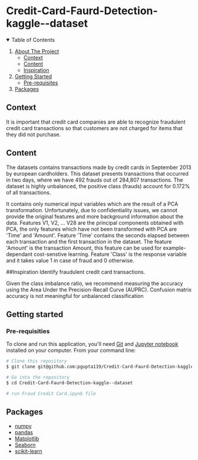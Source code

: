 # Credit-Card-Faurd-Detection-kaggle--dataset


<!-- TABLE OF CONTENTS -->
<details open="open">
  <summary>Table of Contents</summary>
  <ol>
    <li>
      <a href="#About-the-project">About The Project</a>
      <ul>
        <li><a href="#Context">Context</a></li>
        <li><a href="#Content">Content</a></li>
        <li><a href="#Inspiration">Inspiration</a></li>
      </ul>
    </li>
    <li>
      <a href="#getting-started">Getting Started</a>
      <ul>
        <li><a href="#Pre-requisites">Pre-requisites</a></li>
        <!--<li><a href="#installation">Installation</a></li>-->
      </ul>
    </li>
    <li><a href="#Packages">Packages</a></li>
    <!--<li><a href="#roadmap">Roadmap</a></li>
    <li><a href="#contributing">Contributing</a></li>
    <li><a href="#license">License</a></li>
    <li><a href="#contact">Contact</a></li>
<li><a href="#acknowledgements">Acknowledgements</a></li>-->
  </ol>
</details>

## Context

It is important that credit card companies are able to recognize fraudulent credit card transactions so that customers are not charged for items that they did not purchase.

## Content
The datasets contains transactions made by credit cards in September 2013 by european cardholders.
This dataset presents transactions that occurred in two days, where we have 492 frauds out of 284,807 transactions. The dataset is highly unbalanced, the positive class (frauds) account for 0.172% of all transactions.

It contains only numerical input variables which are the result of a PCA transformation. Unfortunately, due to confidentiality issues, we cannot provide the original features and more background information about the data. Features V1, V2, … V28 are the principal components obtained with PCA, the only features which have not been transformed with PCA are 'Time' and 'Amount'. Feature 'Time' contains the seconds elapsed between each transaction and the first transaction in the dataset. The feature 'Amount' is the transaction Amount, this feature can be used for example-dependant cost-senstive learning. Feature 'Class' is the response variable and it takes value 1 in case of fraud and 0 otherwise.


##Inspiration
Identify fraudulent credit card transactions.

Given the class imbalance ratio, we recommend measuring the accuracy using the Area Under the Precision-Recall Curve (AUPRC). Confusion matrix accuracy is not meaningful for unbalanced classification



## Getting started

### Pre-requisities

To clone and run this application, you'll need [Git](https://git-scm.com) and  [Jupyter notebook](https://test-jupyter.readthedocs.io/en/latest/install.html) installed on your computer. From your command line:

```bash
# Clone this repository
$ git clone git@github.com:pgupta119/Credit-Card-Faurd-Detection-kaggle--dataset.git

# Go into the repository
$ cd Credit-Card-Faurd-Detection-kaggle--dataset

# run Fraud Credit Card.ipynb file
```

##  Packages
* [numpy](https://numpy.org/)
* [pandas](https://pandas.pydata.org/)
* [Matplotlib](https://matplotlib.org/)
* [Seaborn](https://seaborn.pydata.org/)
* [scikit-learn](https://scikit-learn.org/stable/)

